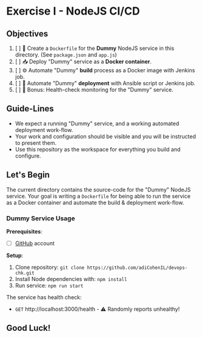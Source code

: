 # Exercise I - NodeJS CI/CD

## Objectives

1. [ ] 🐳 Create a `Dockerfile` for the **Dummy** NodeJS service in this
  directory. (See `package.json` and `app.js`)
1. [ ] 📥 Deploy "Dummy" service as a **Docker container**.
1. [ ] ⚙️ Automate "Dummy" **build** process as a Docker image with Jenkins job.
1. [ ] 🔄 Automate "Dummy" **deployment** with Ansible script or Jenkins job.
1. [ ] 🤒 Bonus: Health-check monitoring for the "Dummy" service.

## Guide-Lines

- We expect a running "Dummy" service, and a working automated deployment work-flow. 
- Your work and configuration should be visible and you will be instructed to
  present them.
- Use this repository as the workspace for everything you build and configure.

## Let's Begin

The current directory contains the source-code for the "Dummy" NodeJS service. 
Your goal is writing a `Dockerfile` for being able to run the service as a 
Docker container and automate the build & deployment work-flow.


### Dummy Service Usage

**Prerequisites**:
- [ ] [GitHub](https://github.com) account

**Setup**:

1. Clone repository: `git clone https://github.com/adiCohenIL/devops-chk.git`
2. Install Node dependencies with: `npm install`
3. Run service: `npm run start`

The service has health check:

- `GET` http://localhost:3000/health - ⚠️ Randomly reports unhealthy!



## Good Luck!
